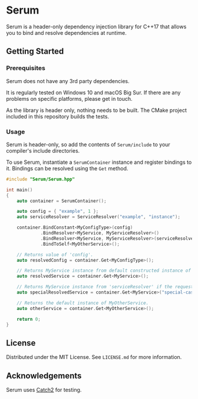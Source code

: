 # Serum
Serum is a header-only dependency injection library for C++17 that allows you to bind and resolve dependencies at runtime.

## Getting Started
### Prerequisites
Serum does not have any 3rd party dependencies.

It is regularly tested on Windows 10 and macOS Big Sur.
If there are any problems on specific platforms, please get in touch.

As the library is header only, nothing needs to be built.
The CMake project included in this repository builds the tests.

### Usage
Serum is header-only, so add the contents of `Serum/include` to your compiler's include directories.

To use Serum, instantiate a `SerumContainer` instance and register bindings to it.
Bindings can be resolved using the `Get` method.

```cpp
#include "Serum/Serum.hpp"

int main() 
{
    auto container = SerumContainer();

    auto config = { "example", 1 };
    auto serviceResolver = ServiceResolver("example", "instance");

    container.BindConstant<MyConfigType>(config)
             .BindResolver<MyService, MyServiceResolver>()
             .BindResolver<MyService, MyServiceResolver>(serviceResolver, "special-case")
             .BindToSelf<MyOtherService>();

    // Returns value of 'config'.
    auto resolvedConfig = container.Get<MyConfigType>();

    // Returns MyService instance from default constructed instance of MyServiceResolver.
    auto resolvedService = container.Get<MyService>(); 

    // Returns MyService instance from 'serviceResolver' if the request has name "special-case".
    auto specialResolvedService = container.Get<MyService>("special-case");

    // Returns the default instance of MyOtherService.
    auto otherService = container.Get<MyOtherService>();

    return 0;
}

```

## License
Distributed under the MIT License. See `LICENSE.md` for more information.

## Acknowledgements
Serum uses [Catch2](https://github.com/catchorg/Catch2 "Catch2 repository.") for testing.